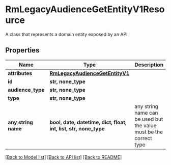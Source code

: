 # RmLegacyAudienceGetEntityV1Resource

A class that represents a domain entity exposed by an API

## Properties
Name | Type | Description | Notes
------------ | ------------- | ------------- | -------------
**attributes** | [**RmLegacyAudienceGetEntityV1**](RmLegacyAudienceGetEntityV1.md) |  | [optional] 
**id** | **str, none_type** |  | [optional] 
**audience_type** | **str, none_type** |  | [optional] 
**type** | **str, none_type** |  | [optional] 
**any string name** | **bool, date, datetime, dict, float, int, list, str, none_type** | any string name can be used but the value must be the correct type | [optional]

[[Back to Model list]](../README.md#documentation-for-models) [[Back to API list]](../README.md#documentation-for-api-endpoints) [[Back to README]](../README.md)


